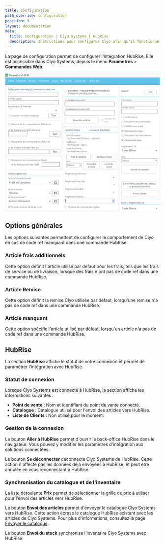 ```yaml
---
title: Configuration
path_override: configuration
position: 3
layout: documentation
meta:
  title: Configuration | Clyo Systems | HubRise
  description: Instructions pour configurer Clyo afin qu'il fonctionne parfaitement avec HubRise et votre logiciel de caisse ou autres applications connectées à HubRise.
---
```


La page de configuration permet de configurer l'intégration HubRise. Elle est accessible dans Clyo Systems, depuis le menu **Paramètres** > **Commandes Web**.

![Configuration de Clyo](./images/002-clyo-configuration.png)

## Options générales

Les options suivantes permettent de configurer le comportement de Clyo en cas de code ref manquant dans une commande HubRise.

### Article frais additionnels

Cette option définit l'article utilisé par défaut pour les frais, tels que les frais de service ou de livraison, lorsque des frais n'ont pas de code ref dans une commande HubRise.

### Article Remise

Cette option définit la remise Clyo utilisée par défaut, lorsqu'une remise n'a pas de code ref dans une commande HubRise.

### Article manquant

Cette option spécifie l'article utilisé par défaut, lorsqu'un article n'a pas de code ref dans une commande HubRise.

## HubRise

La section **HubRise** affiche le statut de votre connexion et permet de paramétrer l'intégration avec HubRise.

### Statut de connexion

Lorsque Clyo Systems est connecté à HubRise, la section affiche les informations suivantes :

- **Point de vente** : Nom et identifiant du point de vente connecté.
- **Catalogue** : Catalogue utilisé pour l'envoi des articles vers HubRise.
- **Liste de Clients** : Non utilisé pour le moment.

### Gestion de la connexion

Le bouton **Aller à HubRise** permet d'ouvrir le back-office HubRise dans le navigateur. Vous pouvez y modifier les paramètres d'intégration aux solutions connectées.

Le bouton **Se déconnecter** déconnecte Clyo Systems de HubRise. Cette action n'affecte pas les données déjà envoyées à HubRise, et peut être annulée en vous reconnectant à HubRise.

### Synchronisation du catalogue et de l'inventaire

La liste déroulante **Prix** permet de sélectionner la grille de prix à utiliser pour l'envoi des articles vers HubRise.

Le bouton **Envoi des articles** permet d'envoyer le catalogue Clyo Systems vers HubRise. Cette action écrase le catalogue HubRise existant avec les articles de Clyo Systems. Pour plus d'informations, consultez la page [Envoyer le catalogue](/apps/clyo/push-catalog).

Le bouton **Envoi du stock** synchronise l'inventaire Clyo Systems avec HubRise.
